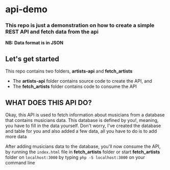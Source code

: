 # api-demo
<h3>This repo is just a demonstration on how to create a simple REST API and fetch data from the api</h3>
<b>NB: Data format is in JSON</b>

<h2>Let's get started</h2>
<p>This repo contains two folders, <b>artists-api</b> and <b>fetch_artists</b></p>
<ul>
  <li>The <b>artists-api</b> folder contains source code to create the API, and</li>
  <li>The <b>fetch_artists</b> folder contains code to consume the API</li>
 </ul>

<h2>WHAT DOES THIS API DO?</h2>
<p>Okay, this API is used to fetch information about musicians from a database that contains musicians data. This database is defined by you!, meaning, you have to fill in the data yourself. Don't worry, I've created the database and table for you and also added a few data, all you have to do is to add more data</p>

<p>After adding musicians data to the database, you'll now consume the API, by running the <code>index.html</code> file in <b>fetch_artists</b> folder or start <b>fetch_artists</b> folder on <code>localhost:3000</code> by typing <code>php -S localhost:3000</code> on your command line</p>

<p></p>
